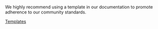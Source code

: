 We highly recommend using a template in our documentation to promote adherence to our community standards.

[Templates](https://github.com/ammarhakim/gkyl-doc/blob/templates/source/dev/suggested-templates.rst)

